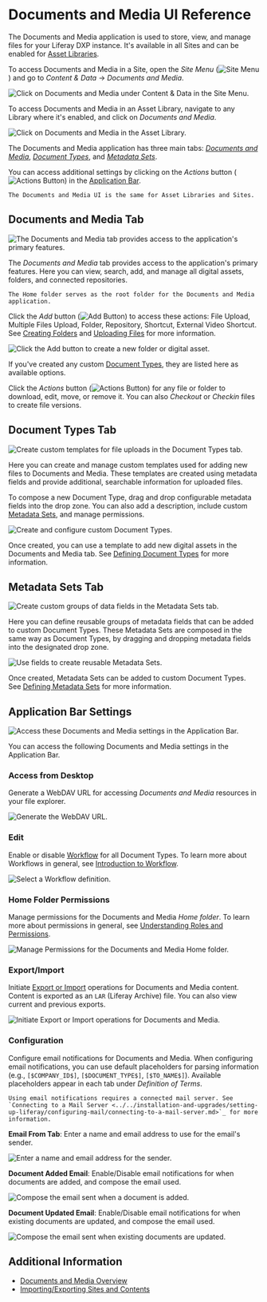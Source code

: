 # Documents and Media UI Reference

The Documents and Media application is used to store, view, and manage files for your Liferay DXP instance. It's available in all Sites and can be enabled for [Asset Libraries](../asset-libraries/asset-libraries-overview.md).

To access Documents and Media in a Site, open the *Site Menu* (![Site Menu](../../images/icon-product-menu.png)) and go to *Content & Data* &rarr; *Documents and Media*.

![Click on Documents and Media under Content & Data in the Site Menu.](./documents-and-media-ui-reference/images/01.png)

To access Documents and Media in an Asset Library, navigate to any Library where it's enabled, and click on *Documents and Media*.

![Click on Documents and Media in the Asset Library.](./documents-and-media-ui-reference/images/02.png)

The Documents and Media application has three main tabs: [*Documents and Media*](#documents-and-media-tab), [*Document Types*](#document-types-tab), and [*Metadata Sets*](#metadata-sets-tab).

You can access additional settings by clicking on the *Actions* button (![Actions Button](../../images/icon-actions.png)) in the [Application Bar](#application-bar-settings).

```{note}
The Documents and Media UI is the same for Asset Libraries and Sites.
```

## Documents and Media Tab

![The Documents and Media tab provides access to the application's primary features.](./documents-and-media-ui-reference/images/03.png)

The *Documents and Media* tab provides access to the application's primary features. Here you can view, search, add, and manage all digital assets, folders, and connected repositories.

```{note}
The Home folder serves as the root folder for the Documents and Media application.
```

Click the *Add* button (![Add Button](../../images/icon-add.png)) to access these actions: File Upload, Multiple Files Upload, Folder, Repository, Shortcut, External Video Shortcut. See [Creating Folders](./uploading-and-managing/creating-folders.md) and [Uploading Files](./uploading-and-managing/uploading-files.md) for more information.

![Click the Add button to create a new folder or digital asset.](./documents-and-media-ui-reference/images/04.png)

If you've created any custom [Document Types](#document-types-tab), they are listed here as available options.

Click the *Actions* button (![Actions Button](../../images/icon-actions.png)) for any file or folder to download, edit, move, or remove it. You can also *Checkout* or *Checkin* files to create file versions.

## Document Types Tab

![Create custom templates for file uploads in the Document Types tab.](./documents-and-media-ui-reference/images/05.png)

Here you can create and manage custom templates used for adding new files to Documents and Media. These templates are created using metadata fields and provide additional, searchable information for uploaded files.

To compose a new Document Type, drag and drop configurable metadata fields into the drop zone. You can also add a description, include custom [Metadata Sets](#metadata-sets-tab), and manage permissions.

![Create and configure custom Document Types.](./documents-and-media-ui-reference/images/06.png)

Once created, you can use a template to add new digital assets in the Documents and Media tab. See [Defining Document Types](./uploading-and-managing/managing-metadata/defining-document-types.md) for more information.

## Metadata Sets Tab

![Create custom groups of data fields in the Metadata Sets tab.](./documents-and-media-ui-reference/images/07.png)

Here you can define reusable groups of metadata fields that can be added to custom Document Types. These Metadata Sets are composed in the same way as Document Types, by dragging and dropping metadata fields into the designated drop zone.

![Use fields to create reusable Metadata Sets.](./documents-and-media-ui-reference/images/08.png)

Once created, Metadata Sets can be added to custom Document Types. See [Defining Metadata Sets](./uploading-and-managing/managing-metadata/defining-metadata-sets.md) for more information.

## Application Bar Settings

![Access these Documents and Media settings in the Application Bar.](./documents-and-media-ui-reference/images/09.png)

You can access the following Documents and Media settings in the Application Bar.

### Access from Desktop

Generate a WebDAV URL for accessing *Documents and Media* resources in your file explorer.

![Generate the WebDAV URL.](./documents-and-media-ui-reference/images/10.png)

### Edit

Enable or disable [Workflow](../../process-automation/workflow/using-workflows/activating-workflow.md) for all Document Types. To learn more about Workflows in general, see [Introduction to Workflow](../../process-automation/workflow/introduction-to-workflow.md).

![Select a Workflow definition.](./documents-and-media-ui-reference/images/11.png)

### Home Folder Permissions

Manage permissions for the Documents and Media *Home folder*. To learn more about permissions in general, see [Understanding Roles and Permissions](../../users-and-permissions/roles-and-permissions/understanding-roles-and-permissions.md).

![Manage Permissions for the Documents and Media Home folder.](./documents-and-media-ui-reference/images/12.png)

### Export/Import

Initiate [Export or Import](../../site-building/building-sites/importing-exporting-pages-and-content.md) operations for Documents and Media content. Content is exported as an `LAR` (Liferay Archive) file. You can also view current and previous exports.

![Initiate Export or Import operations for Documents and Media.](./documents-and-media-ui-reference/images/13.png)

### Configuration

Configure email notifications for Documents and Media. When configuring email notifications, you can use default placeholders for parsing information (e.g., `[$COMPANY_ID$]`, `[$DOCUMENT_TYPE$]`, `[$TO_NAME$]`). Available placeholders appear in each tab under *Definition of Terms*.

```{note}
Using email notifications requires a connected mail server. See `Connecting to a Mail Server <../../installation-and-upgrades/setting-up-liferay/configuring-mail/connecting-to-a-mail-server.md>`_ for more information.
```

**Email From Tab**: Enter a name and email address to use for the email's sender.

![Enter a name and email address for the sender.](./documents-and-media-ui-reference/images/14.png)

**Document Added Email**: Enable/Disable email notifications for when documents are added, and compose the email used.

![Compose the email sent when a document is added.](./documents-and-media-ui-reference/images/15.png)

**Document Updated Email**: Enable/Disable email notifications for when existing documents are updated, and compose the email used.

![Compose the email sent when existing documents are updated.](./documents-and-media-ui-reference/images/16.png)

## Additional Information

* [Documents and Media Overview](./documents-and-media-overview.md)
* [Importing/Exporting Sites and Contents](../../site-building/building-sites/importing-exporting-pages-and-content.md)
